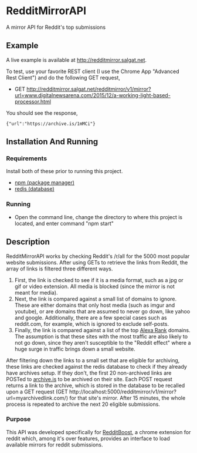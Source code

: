 # RedditMirrorAPI
A mirror API for Reddit's top submissions

## Example
A live example is available at http://redditmirror.salgat.net.

To test, use your favorite REST client (I use the Chrome App "Advanced Rest Client") and do the following GET request,
* GET http://redditmirror.salgat.net/redditmirror/v1/mirror?url=www.digitalnewsarena.com/2015/12/a-working-light-based-processor.html

You should see the response,

  ``{"url":"https://archive.is/1mMCi"}``

## Installation And Running

### Requirements
Install both of these prior to running this project.
* [npm (package manager)](https://www.npmjs.com)
* [redis (database)](http://redis.io/)

### Running
* Open the command line, change the directory to where this project is located, and enter command "npm start"

## Description
RedditMirrorAPI works by checking Reddit's /r/all for the 5000 most popular website submissions. After using GETs to retrieve the links from Reddit, the array of links is filtered three different ways. 

1. First, the link is checked to see if it is a media format, such as a jpg or gif or video extension. All media is blocked (since the mirror is not meant for media). 
2. Next, the link is compared against a small list of domains to ignore. These are either domains that only host media (such as imgur and youtube), or are domains that are assumed to never go down, like yahoo and google. Additionally, there are a few special cases such as reddit.com, for example, which is ignored to exclude self-posts.
3. Finally, the link is compared against a list of the top [Alexa Rank](https://www.alexa.com) domains. The assumption is that these sites with the most traffic are also likely to not go down, since they aren't susceptible to the "Reddit effect" where a huge surge in traffic brings down a small website.

After filtering down the links to a small set that are eligible for archiving, these links are checked against the redis database to check if they already have archives setup. If they don't, the first 20 non-archived links are POSTed to [archive.is](http://archive.is/) to be archived on their site. Each POST request returns a link to the archive, which is stored in the database to be recalled upon a GET request (GET http://localhost:5000/redditmirror/v1/mirror?url=myarchivedlink.com/) for that site's mirror. After 15 minutes, the whole process is repeated to archive the next 20 eligible submissions.

### Purpose
This API was developed specifically for [RedditBoost](https://github.com/Salgat/RedditBoost), a chrome extension for reddit which, among it's over features, provides an interface to load available mirrors for reddit submissions.
